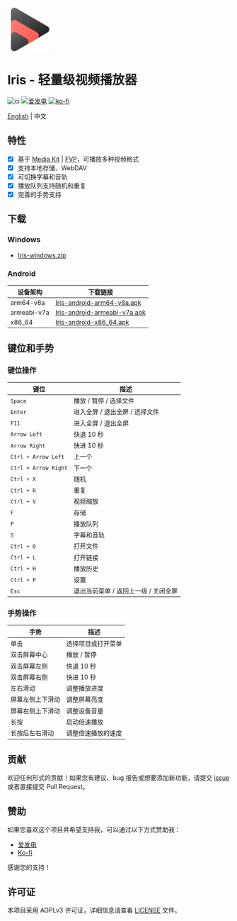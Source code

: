 <img height="100px" width="100px" alt="icon" src="./assets/images/icon.svg"/>

# Iris - 轻量级视频播放器

![ci](https://github.com/nini22P/Iris/actions/workflows/ci.yml/badge.svg)
<a href="https://afdian.com/a/nini22P"><img alt="爱发电" style="height: 30px;" src="https://pic1.afdiancdn.com/static/img/welcome/button-sponsorme.png"></a>
[![ko-fi](https://ko-fi.com/img/githubbutton_sm.svg)](https://ko-fi.com/nini22p)

[English](./README.md) | 中文

## 特性

- [x] 基于 [Media Kit](https://github.com/media-kit/media-kit) | [FVP](https://github.com/wang-bin/fvp)，可播放多种视频格式
- [x] 支持本地存储、WebDAV
- [x] 可切换字幕和音轨
- [x] 播放队列支持随机和重复
- [x] 完善的手势支持

## 下载

### Windows
- [Iris-windows.zip](https://github.com/nini22P/Iris/releases/latest/download/Iris-windows.zip)

### Android
| 设备架构         | 下载链接                                                                 |
|------------------|--------------------------------------------------------------------------|
| arm64-v8a        | [Iris-android-arm64-v8a.apk](https://github.com/nini22P/Iris/releases/latest/download/Iris-android-arm64-v8a.apk) |
| armeabi-v7a      | [Iris-android-armeabi-v7a.apk](https://github.com/nini22P/Iris/releases/latest/download/Iris-android-armeabi-v7a.apk) |
| x86_64           | [Iris-android-x86_64.apk](https://github.com/nini22P/Iris/releases/latest/download/Iris-android-x86_64.apk) |

## 键位和手势

### 键位操作
| 键位                 | 描述                                   |
|----------------------|----------------------------------------|
| `Space`              | 播放 / 暂停 / 选择文件                  |
| `Enter`              | 进入全屏 / 退出全屏 / 选择文件           |
| `F11`                | 进入全屏 / 退出全屏                     |
| `Arrow Left`         | 快退 10 秒                             |
| `Arrow Right`        | 快进 10 秒                             |
| `Ctrl + Arrow Left`  | 上一个                                 |
| `Ctrl + Arrow Right` | 下一个                                 |
| `Ctrl + X`           | 随机                                   |
| `Ctrl + R`           | 重复                                   |
| `Ctrl + V`           | 视频缩放                               |
| `F`                  | 存储                                   |
| `P`                  | 播放队列                               |
| `S`                  | 字幕和音轨                             |
| `Ctrl + O`           | 打开文件                               |
| `Ctrl + L`           | 打开链接                               |
| `Ctrl + H`           | 播放历史                               |
| `Ctrl + P`           | 设置                                   |
| `Esc`                | 退出当前菜单 / 返回上一级 / 关闭全屏    |

### 手势操作
| 手势               | 描述                                   |
|--------------------|----------------------------------------|
| 单击               | 选择项目或打开菜单                      |
| 双击屏幕中心        | 播放 / 暂停                            |
| 双击屏幕左侧        | 快退 10 秒                             |
| 双击屏幕右侧        | 快进 10 秒                             |
| 左右滑动            | 调整播放进度                           |
| 屏幕左侧上下滑动    | 调整屏幕亮度                           |
| 屏幕右侧上下滑动    | 调整设备音量                           |
| 长按               | 启动倍速播放                           |
| 长按后左右滑动      | 调整倍速播放的速度                     |

## 贡献

欢迎任何形式的贡献！如果您有建议、bug 报告或想要添加新功能，请提交 [issue](https://github.com/nini22P/Iris/issues) 或者直接提交 Pull Request。

## 赞助

如果您喜欢这个项目并希望支持我，可以通过以下方式赞助我：

- [爱发电](https://afdian.com/a/nini22P)
- [Ko-fi](https://ko-fi.com/nini22p)

感谢您的支持！

## 许可证

本项目采用 AGPLv3 许可证，详细信息请查看 [LICENSE](./LICENSE) 文件。